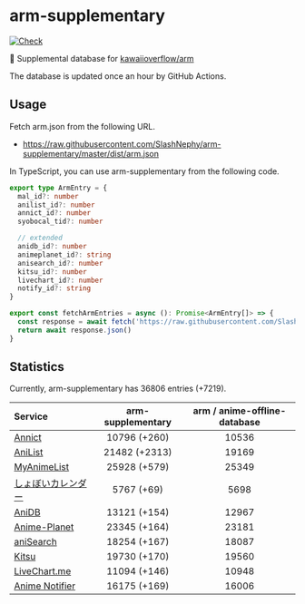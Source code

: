 # arm-supplementary

[![Check](https://github.com/SlashNephy/arm-supplementary/actions/workflows/check-node.yml/badge.svg)](https://github.com/SlashNephy/arm-supplementary/actions/workflows/check-node.yml)

💊 Supplemental database for [kawaiioverflow/arm](https://github.com/kawaiioverflow/arm)

The database is updated once an hour by GitHub Actions.

## Usage

Fetch arm.json from the following URL.

- https://raw.githubusercontent.com/SlashNephy/arm-supplementary/master/dist/arm.json

In TypeScript, you can use arm-supplementary from the following code.

```TypeScript
export type ArmEntry = {
  mal_id?: number
  anilist_id?: number
  annict_id?: number
  syobocal_tid?: number

  // extended
  anidb_id?: number
  animeplanet_id?: string
  anisearch_id?: number
  kitsu_id?: number
  livechart_id?: number
  notify_id?: string
}

export const fetchArmEntries = async (): Promise<ArmEntry[]> => {
  const response = await fetch('https://raw.githubusercontent.com/SlashNephy/arm-supplementary/master/dist/arm.json')
  return await response.json()
}
```

## Statistics

Currently, arm-supplementary has 36806 entries (+7219).

| Service                                     | arm-supplementary | arm / anime-offline-database |
| :------------------------------------------ | :---------------: | :--------------------------: |
| [Annict](https://annict.com)                |   10796 (+260)    |            10536             |
| [AniList](https://anilist.co)               |   21482 (+2313)   |            19169             |
| [MyAnimeList](https://myanimelist.net)      |   25928 (+579)    |            25349             |
| [しょぼいカレンダー](https://cal.syoboi.jp) |    5767 (+69)     |             5698             |
| [AniDB](https://anidb.net)                  |   13121 (+154)    |            12967             |
| [Anime-Planet](https://anime-planet.com)    |   23345 (+164)    |            23181             |
| [aniSearch](https://anisearch.com)          |   18254 (+167)    |            18087             |
| [Kitsu](https://kitsu.io)                   |   19730 (+170)    |            19560             |
| [LiveChart.me](https://livechart.me)        |   11094 (+146)    |            10948             |
| [Anime Notifier](https://notify.moe)        |   16175 (+169)    |            16006             |
